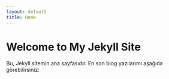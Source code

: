 ```yaml
---
layout: default
title: Home
---
```


# Welcome to My Jekyll Site  

Bu, Jekyll sitemin ana sayfasıdır. En son blog yazılarımı aşağıda görebilirsiniz:
